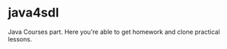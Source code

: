 java4sdl
========

Java Courses part. Here you're able to get homework and clone practical lessons.
